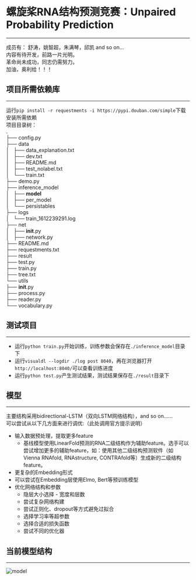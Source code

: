 # 螺旋桨RNA结构预测竞赛：Unpaired Probability Prediction  
***
成员有： 舒涛，姚智超，朱满琴，邱凯 and so on...  
内容有待开发，前路一片光明。  
革命尚未成功，同志仍需努力。  
加油，奥利给！！！

## 项目所需依赖库
***
运行`pip install -r requestments -i https://pypi.douban.com/simple`下载安装所需依赖  
项目目录树：  
.  
├── config.py  
├── data  
│   ├── data_explanation.txt  
│   ├── dev.txt  
│   ├── README.md  
│   ├── test_nolabel.txt  
│   └── train.txt  
├── demo.py  
├── inference_model  
│   ├── __model__  
│   ├── per_model  
│   └── persistables  
├── logs  
│   └── train_1612239291.log  
├── net  
│   ├── __init__.py  
│   ├── network.py  
├── README.md  
├── requestments.txt  
├── result  
├── test.py  
├── train.py  
├── tree.txt  
└── utils  
    ├── __init__.py  
    ├── process.py  
    ├── reader.py  
    └── vocabulary.py  

## 测试项目  
***
* 运行`python train.py`开始训练，训练参数会保存在`./inference_model`目录下  
* 运行`visualdl --logdir ./log post 8040`，再在浏览器打开`http://localhost:8040/`可以查看训练进度  
* 运行`python test.py`产生测试结果，测试结果保存在`./result`目录下  

## 模型
***
主要结构采用bidirectional-LSTM（双向LSTM网络结构），and so on......  
可以尝试从以下几方面来进行调优:（此处调用官方提示说明）  
* 输入数据预处理，提取更多feature
    * 基线模型使用LinearFold预测的RNA二级结构作为辅助feature。选手可以尝试增加更多的辅助feature，如：使用其他二级结构预测软件（如Vienna RNAfold, RNAstructure, CONTRAfold等）生成新的二级结构feature。
* 更复杂的Embedding形式
* 可以尝试在Embedding层使用Elmo, Bert等预训练模型
* 优化网络结构和参数
    * 隐层大小选择 - 宽度和层数
    * 尝试复杂网络构建
    * 尝试正则化、dropout等方式避免过拟合
    * 选择学习率等超参数
    * 选择合适的损失函数
    * 尝试不同的优化器
  
## 当前模型结构
***  
![model](https://github.com/NameLacker/RNA_Prediction/blob/rna_pre/result/__model__.svg)
